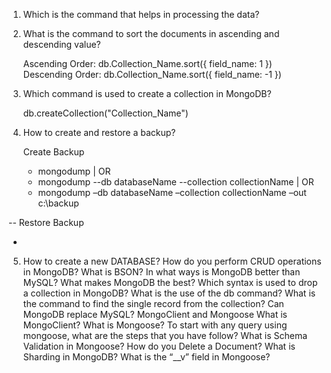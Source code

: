 1. Which is the command that helps in processing the data?

2. What is the command to sort the documents in ascending and descending value?

   Ascending Order: db.Collection_Name.sort({ field_name: 1 })
   Descending Order: db.Collection_Name.sort({ field_name: -1 })

3. Which command is used to create a collection in MongoDB?

   db.createCollection("Collection_Name")

4. How to create and restore a backup?

   Create Backup

   - mongodump | OR
   - mongodump --db databaseName --collection collectionName | OR
   - mongodump –db databaseName –collection collectionName –out c:\backup

-- Restore Backup

-

5. How to create a new DATABASE?
   How do you perform CRUD operations in MongoDB?
   What is BSON?
   In what ways is MongoDB better than MySQL?
   What makes MongoDB the best?
   Which syntax is used to drop a collection in MongoDB?
   What is the use of the db command?
   What is the command to find the single record from the collection?
   Can MongoDB replace MySQL?
   MongoClient and Mongoose
   What is MongoClient?
   What is Mongoose?
   To start with any query using mongoose, what are the steps that you have follow?
   What is Schema Validation in Mongoose?
   How do you Delete a Document?
   What is Sharding in MongoDB?
   What is the “\_\_v” field in Mongoose?
